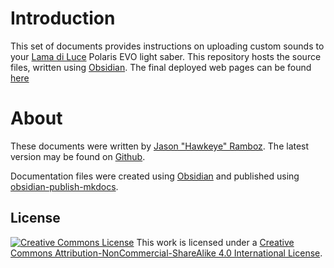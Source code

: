 # Introduction
This set of documents provides instructions on uploading custom sounds to your [Lama di Luce](https://www.lamadiluce.it/) Polaris EVO light saber. This repository hosts the source files, written using [Obsidian](http://obsidian.md). The final deployed web pages can be found [here](https://jramboz.github.io/polaris-sound-docs/)

# About
These documents were written by [Jason "Hawkeye" Ramboz](https://github.com/jramboz). The latest version may be found on [Github](https://github.com/jramboz/polaris-sound-docs).

Documentation files were created using [Obsidian](http://obsidian.md) and published using [obsidian-publish-mkdocs](https://github.com/jobindjohn/obsidian-publish-mkdocs).

## License
<a rel="license" href="http://creativecommons.org/licenses/by-nc-sa/4.0/"><img alt="Creative Commons License" style="border-width:0" src="https://i.creativecommons.org/l/by-nc-sa/4.0/88x31.png" /></a>
This work is licensed under a <a rel="license" href="http://creativecommons.org/licenses/by-nc-sa/4.0/">Creative Commons Attribution-NonCommercial-ShareAlike 4.0 International License</a>.